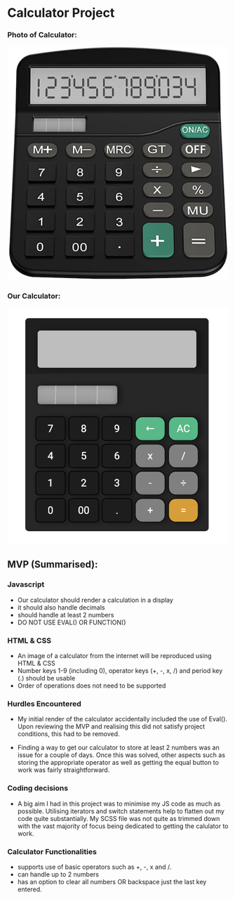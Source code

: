 # Calculator Project

### Photo of Calculator:

![](images/calc-img.png)

### Our Calculator:

![](images/myCalc.png)

## MVP (Summarised):

### Javascript

-   Our calculator should render a calculation in a display
-   it should also handle decimals
-   should handle at least 2 numbers
-   DO NOT USE EVAL() OR FUNCTION()

### HTML & CSS

-   An image of a calculator from the internet will be reproduced using HTML & CSS
-   Number keys 1-9 (including 0), operator keys (+, -, x, /) and period key (.) should be usable
-   Order of operations does not need to be supported

### Hurdles Encountered

-   My initial render of the calculator accidentally included the use of Eval(). Upon reviewing the MVP and realising this did not satisfy project conditions, this had to be removed.

-   Finding a way to get our calculator to store at least 2 numbers was an issue for a couple of days. Once this was solved, other aspects such as storing the appropriate operator as well as getting the equal button to work was fairly straightforward.

### Coding decisions

-   A big aim I had in this project was to minimise my JS code as much as possible. Utilising iterators and switch statements help to flatten out my code quite substantially. My SCSS file was not quite as trimmed down with the vast majority of focus being dedicated to getting the calulator to work.

### Calculator Functionalities

-   supports use of basic operators such as +, -, x and /.
-   can handle up to 2 numbers
-   has an option to clear all numbers OR backspace just the last key entered.
